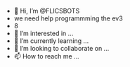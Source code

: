 - 👋 Hi, I’m @FLICSBOTS
- we need help programmming the ev3
- 8
- 👀 I’m interested in ...
- 🌱 I’m currently learning ...
- 💞️ I’m looking to collaborate on ...
- 📫 How to reach me ...

<!---
FLICSBOTS/FLICSBOTS is a ✨ special ✨ repository because its `README.md` (this file) appears on your GitHub profile.
You can click the Preview link to take a look at your changes.
--->

